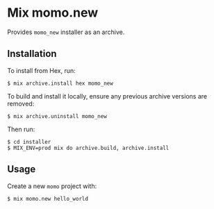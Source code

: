 # Mix momo.new

Provides `momo_new` installer as an archive.

## Installation

To install from Hex, run:

    $ mix archive.install hex momo_new

To build and install it locally, ensure any previous archive versions are removed:

    $ mix archive.uninstall momo_new

Then run:

    $ cd installer
    $ MIX_ENV=prod mix do archive.build, archive.install

## Usage

Create a new `momo` project with:

    $ mix momo.new hello_world
